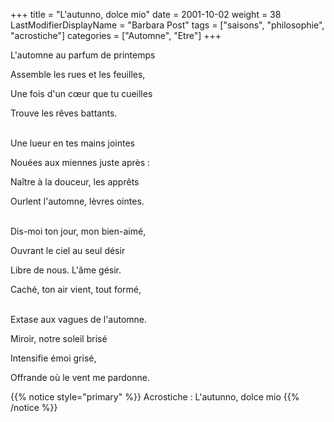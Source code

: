 +++
title = "L'autunno, dolce mio"
date = 2001-10-02
weight = 38
LastModifierDisplayName = "Barbara Post"
tags = ["saisons", "philosophie", "acrostiche"]
categories = ["Automne", "Etre"]
+++

L'automne au parfum de printemps

Assemble les rues et les feuilles,

Une fois d'un cœur que tu cueilles

Trouve les rêves battants.

 \
Une lueur en tes mains jointes

Nouées aux miennes juste après :

Naître à la douceur, les apprêts

Ourlent l'automne, lèvres ointes.

 \
Dis-moi ton jour, mon bien-aimé,

Ouvrant le ciel au seul désir

Libre de nous. L'âme gésir.

Caché, ton air vient, tout formé,

 \
Extase aux vagues de l'automne.

Miroir, notre soleil brisé

Intensifie émoi grisé,

Offrande où le vent me pardonne.

{{% notice style="primary" %}}
Acrostiche : L'autunno, dolce mio
{{% /notice %}}
